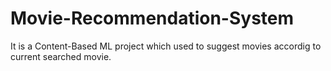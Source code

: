 # Movie-Recommendation-System
It is a Content-Based ML project which used to suggest movies accordig to current searched movie.
